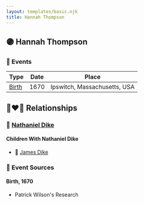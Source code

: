 ```yaml
---
layout: templates/basic.njk
title: Hannah Thompson
---
```

## 🟣 Hannah Thompson

### 📆 Events

Type | Date | Place
------ | ------ | ------
[Birth](#event-0) | 1670 | Ipswitch, Massachusetts, USA

## 👩‍❤️‍👨 Relationships

### 🔵 [Nathaniel Dike](/people/4/44694189)

#### Children With Nathaniel Dike
* 🔵 [James Dike](/people/2/20400692)
### 📰 Event Sources

#### <a id="event-0"></a> Birth, 1670
* Patrick Wilson's Research